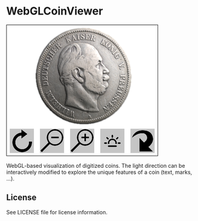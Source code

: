 # WebGLCoinViewer

![Alt text](/Preview.png?raw=true "Preview")

WebGL-based visualization of digitized coins. The light direction can be interactively modified
to explore the unique features of a coin (text, marks, ...).

## License
See LICENSE file for license information.
